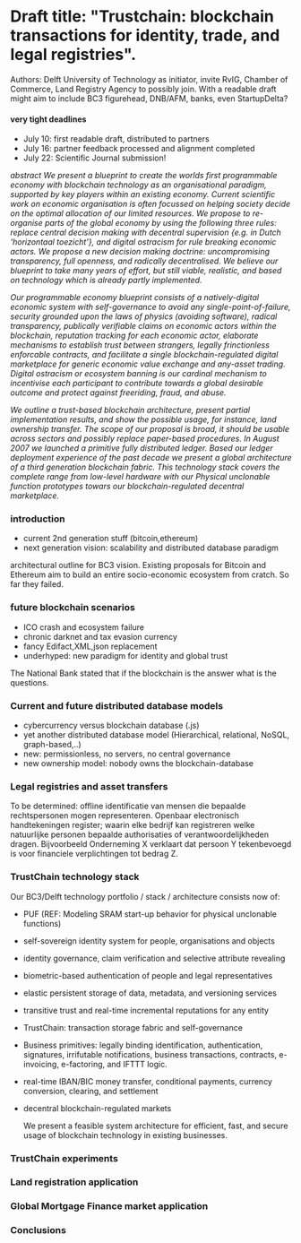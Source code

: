 # Draft title: "Trustchain: blockchain transactions for identity, trade, and legal registries".

Authors: Delft University of Technology as initiator, invite RvIG, Chamber of Commerce, Land Registry Agency to possibly join. With a readable draft might aim to include BC3 figurehead, DNB/AFM, banks, even StartupDelta?

#### very tight deadlines
- July 10: first readable draft, distributed to partners
- July 16: partner feedback processed and alignment completed
- July 22: Scientific Journal submission!

_abstract_
_We present a blueprint to create the worlds first programmable economy with blockchain technology as an organisational paradigm, supported by key players within an existing economy. 
Current scientific work on economic organisation is often focussed on helping society decide on the optimal allocation of our limited resources.
We propose to re-organise parts of the global economy by using the following three rules: replace central decision making with decentral supervision {e.g. in Dutch 'horizontaal toezicht'}, and digital ostracism for rule breaking economic actors.
We propose a new decision making doctrine: uncompromising transparency, full openness, and radically decentralised. 
We believe our blueprint to take many years of effort, but still viable, realistic, and based on technology which is already partly implemented._

_Our programmable economy blueprint consists of a natively-digital economic system with self-governance to avoid any single-point-of-failure, security grounded upon the laws of physics (avoiding software), radical transparency, publically verifiable claims on economic actors within the blockchain, reputation tracking for each economic actor, elaborate mechanisms to establish trust between strangers, legally frinctionless enforcable contracts, and facilitate a single blockchain-regulated digital marketplace for generic economic value exchange and any-asset trading.
Digital ostracism or ecosystem banning is our cardinal mechanism to incentivise each participant to contribute towards a global desirable outcome and protect against freeriding, fraud, and abuse._

_We outline a trust-based blockchain architecture, present partial implementation results, and show the possible usage, for instance, land ownership transfer. The scope of our proposal is broad, it should be usable across sectors and possibly replace paper-based procedures. In August 2007 we launched a primitive fully distributed ledger. Based our ledger deployment experience of the past decade we present a global architecture of a third generation blockchain fabric. This technology stack covers the complete range from low-level hardware with our Physical unclonable function prototypes towars our blockchain-regulated decentral marketplace._


### introduction
 - current 2nd generation stuff (bitcoin,ethereum)
 - next generation vision: scalability and distributed database paradigm
 
 architectural outline for BC3 vision.
 Existing proposals for Bitcoin and Ethereum aim to build an entire socio-economic ecosystem from cratch. So far they failed.
 
### future blockchain scenarios
- ICO crash and ecosystem failure
- chronic darknet and tax evasion currency
- fancy Edifact,XML,json replacement
- underhyped: new paradigm for identity and global trust
 
 The National Bank stated that if the blockchain is the answer what is the questions.
 
### Current and future distributed database models

- cybercurrency versus blockchain database (.js)
- yet another distributed database model (Hierarchical, relational,
NoSQL, graph-based,..)
- new: permissionless, no servers, no central governance
- new ownership model: nobody owns the blockchain-database

### Legal registries and asset transfers

To be determined: offline identificatie van mensen die bepaalde rechtspersonen mogen representeren.
Openbaar electronisch handtekeningen register; waarin elke bedrijf kan registreren welke
natuurlijke personen bepaalde authorisaties of verantwoordelijkheden dragen.
Bijvoorbeeld Onderneming X verklaart dat persoon Y tekenbevoegd is voor 
financiele verplichtingen tot bedrag Z.

### TrustChain technology stack
  Our BC3/Delft technology portfolio / stack / architecture consists now of:
- PUF (REF: Modeling SRAM start-up behavior for physical unclonable functions)
- self-sovereign identity system for people, organisations and objects
- identity governance, claim verification and selective attribute revealing
- biometric-based authentication of people and legal representatives
- elastic persistent storage of data, metadata, and versioning services
- transitive trust and real-time incremental reputations for any entity
- TrustChain: transaction storage fabric and self-governance
- Business primitives: legally binding identification, authentication, signatures, irrifutable notifications, business transactions, contracts, e-invoicing, e-factoring, and IFTTT logic.
- real-time IBAN/BIC money transfer, conditional payments, currency conversion, clearing, and settlement
- decentral blockchain-regulated markets
  
  We present a feasible system architecture for efficient, fast, and secure usage of blockchain technology in existing businesses.
  
### TrustChain experiments

### Land registration application

### Global Mortgage Finance market application

### Conclusions

